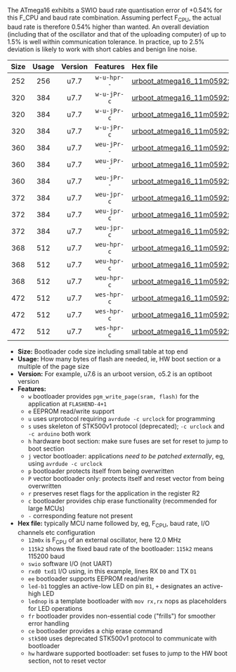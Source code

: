 The ATmega16 exhibits a SWIO baud rate quantisation error of +0.54% for this F_CPU and baud rate combination. Assuming perfect F<sub>CPU</sub>, the actual baud rate is therefore 0.54% higher than wanted. An overall deviation (including that of the oscillator and that of the uploading computer) of up to 1.5% is well within communication tolerance. In practice, up to 2.5% deviation is likely to work with short cables and benign line noise.

|Size|Usage|Version|Features|Hex file|
|:-:|:-:|:-:|:-:|:--|
|252|256|u7.7|`w-u-hpr--`|[urboot_atmega16_11m0592x_+250k0_swio_rxd0_txd1_hw.hex](https://raw.githubusercontent.com/stefanrueger/urboot.hex/main/mcus/atmega16/external_oscillator/fcpu_11m0592x/br_+250k0/urboot_atmega16_11m0592x_+250k0_swio_rxd0_txd1_hw.hex)|
|320|384|u7.7|`w-u-jPr-c`|[urboot_atmega16_11m0592x_+250k0_swio_rxd0_txd1_led+b0_fr_ce.hex](https://raw.githubusercontent.com/stefanrueger/urboot.hex/main/mcus/atmega16/external_oscillator/fcpu_11m0592x/br_+250k0/urboot_atmega16_11m0592x_+250k0_swio_rxd0_txd1_led+b0_fr_ce.hex)|
|320|384|u7.7|`w-u-jPr-c`|[urboot_atmega16_11m0592x_+250k0_swio_rxd0_txd1_led+b7_fr_ce.hex](https://raw.githubusercontent.com/stefanrueger/urboot.hex/main/mcus/atmega16/external_oscillator/fcpu_11m0592x/br_+250k0/urboot_atmega16_11m0592x_+250k0_swio_rxd0_txd1_led+b7_fr_ce.hex)|
|320|384|u7.7|`w-u-jPr-c`|[urboot_atmega16_11m0592x_+250k0_swio_rxd0_txd1_lednop_fr_ce.hex](https://raw.githubusercontent.com/stefanrueger/urboot.hex/main/mcus/atmega16/external_oscillator/fcpu_11m0592x/br_+250k0/urboot_atmega16_11m0592x_+250k0_swio_rxd0_txd1_lednop_fr_ce.hex)|
|360|384|u7.7|`weu-jPr--`|[urboot_atmega16_11m0592x_+250k0_swio_rxd0_txd1_ee_led+b0_fr.hex](https://raw.githubusercontent.com/stefanrueger/urboot.hex/main/mcus/atmega16/external_oscillator/fcpu_11m0592x/br_+250k0/urboot_atmega16_11m0592x_+250k0_swio_rxd0_txd1_ee_led+b0_fr.hex)|
|360|384|u7.7|`weu-jPr--`|[urboot_atmega16_11m0592x_+250k0_swio_rxd0_txd1_ee_led+b7_fr.hex](https://raw.githubusercontent.com/stefanrueger/urboot.hex/main/mcus/atmega16/external_oscillator/fcpu_11m0592x/br_+250k0/urboot_atmega16_11m0592x_+250k0_swio_rxd0_txd1_ee_led+b7_fr.hex)|
|360|384|u7.7|`weu-jPr--`|[urboot_atmega16_11m0592x_+250k0_swio_rxd0_txd1_ee_lednop_fr.hex](https://raw.githubusercontent.com/stefanrueger/urboot.hex/main/mcus/atmega16/external_oscillator/fcpu_11m0592x/br_+250k0/urboot_atmega16_11m0592x_+250k0_swio_rxd0_txd1_ee_lednop_fr.hex)|
|372|384|u7.7|`weu-jpr-c`|[urboot_atmega16_11m0592x_+250k0_swio_rxd0_txd1_ee_led+b0_fr_ce.hex](https://raw.githubusercontent.com/stefanrueger/urboot.hex/main/mcus/atmega16/external_oscillator/fcpu_11m0592x/br_+250k0/urboot_atmega16_11m0592x_+250k0_swio_rxd0_txd1_ee_led+b0_fr_ce.hex)|
|372|384|u7.7|`weu-jpr-c`|[urboot_atmega16_11m0592x_+250k0_swio_rxd0_txd1_ee_led+b7_fr_ce.hex](https://raw.githubusercontent.com/stefanrueger/urboot.hex/main/mcus/atmega16/external_oscillator/fcpu_11m0592x/br_+250k0/urboot_atmega16_11m0592x_+250k0_swio_rxd0_txd1_ee_led+b7_fr_ce.hex)|
|372|384|u7.7|`weu-jpr-c`|[urboot_atmega16_11m0592x_+250k0_swio_rxd0_txd1_ee_lednop_fr_ce.hex](https://raw.githubusercontent.com/stefanrueger/urboot.hex/main/mcus/atmega16/external_oscillator/fcpu_11m0592x/br_+250k0/urboot_atmega16_11m0592x_+250k0_swio_rxd0_txd1_ee_lednop_fr_ce.hex)|
|368|512|u7.7|`weu-hpr-c`|[urboot_atmega16_11m0592x_+250k0_swio_rxd0_txd1_ee_led+b0_fr_ce_hw.hex](https://raw.githubusercontent.com/stefanrueger/urboot.hex/main/mcus/atmega16/external_oscillator/fcpu_11m0592x/br_+250k0/urboot_atmega16_11m0592x_+250k0_swio_rxd0_txd1_ee_led+b0_fr_ce_hw.hex)|
|368|512|u7.7|`weu-hpr-c`|[urboot_atmega16_11m0592x_+250k0_swio_rxd0_txd1_ee_led+b7_fr_ce_hw.hex](https://raw.githubusercontent.com/stefanrueger/urboot.hex/main/mcus/atmega16/external_oscillator/fcpu_11m0592x/br_+250k0/urboot_atmega16_11m0592x_+250k0_swio_rxd0_txd1_ee_led+b7_fr_ce_hw.hex)|
|368|512|u7.7|`weu-hpr-c`|[urboot_atmega16_11m0592x_+250k0_swio_rxd0_txd1_ee_lednop_fr_ce_hw.hex](https://raw.githubusercontent.com/stefanrueger/urboot.hex/main/mcus/atmega16/external_oscillator/fcpu_11m0592x/br_+250k0/urboot_atmega16_11m0592x_+250k0_swio_rxd0_txd1_ee_lednop_fr_ce_hw.hex)|
|472|512|u7.7|`wes-hpr-c`|[urboot_atmega16_11m0592x_+250k0_swio_rxd0_txd1_ee_led+b0_fr_ce_stk500_hw.hex](https://raw.githubusercontent.com/stefanrueger/urboot.hex/main/mcus/atmega16/external_oscillator/fcpu_11m0592x/br_+250k0/urboot_atmega16_11m0592x_+250k0_swio_rxd0_txd1_ee_led+b0_fr_ce_stk500_hw.hex)|
|472|512|u7.7|`wes-hpr-c`|[urboot_atmega16_11m0592x_+250k0_swio_rxd0_txd1_ee_led+b7_fr_ce_stk500_hw.hex](https://raw.githubusercontent.com/stefanrueger/urboot.hex/main/mcus/atmega16/external_oscillator/fcpu_11m0592x/br_+250k0/urboot_atmega16_11m0592x_+250k0_swio_rxd0_txd1_ee_led+b7_fr_ce_stk500_hw.hex)|
|472|512|u7.7|`wes-hpr-c`|[urboot_atmega16_11m0592x_+250k0_swio_rxd0_txd1_ee_lednop_fr_ce_stk500_hw.hex](https://raw.githubusercontent.com/stefanrueger/urboot.hex/main/mcus/atmega16/external_oscillator/fcpu_11m0592x/br_+250k0/urboot_atmega16_11m0592x_+250k0_swio_rxd0_txd1_ee_lednop_fr_ce_stk500_hw.hex)|

- **Size:** Bootloader code size including small table at top end
- **Usage:** How many bytes of flash are needed, ie, HW boot section or a multiple of the page size
- **Version:** For example, u7.6 is an urboot version, o5.2 is an optiboot version
- **Features:**
  + `w` bootloader provides `pgm_write_page(sram, flash)` for the application at `FLASHEND-4+1`
  + `e` EEPROM read/write support
  + `u` uses urprotocol requiring `avrdude -c urclock` for programming
  + `s` uses skeleton of STK500v1 protocol (deprecated); `-c urclock` and `-c arduino` both work
  + `h` hardware boot section: make sure fuses are set for reset to jump to boot section
  + `j` vector bootloader: applications *need to be patched externally*, eg, using `avrdude -c urclock`
  + `p` bootloader protects itself from being overwritten
  + `P` vector bootloader only: protects itself and reset vector from being overwritten
  + `r` preserves reset flags for the application in the register R2
  + `c` bootloader provides chip erase functionality (recommended for large MCUs)
  + `-` corresponding feature not present
- **Hex file:** typically MCU name followed by, eg, F<sub>CPU</sub>, baud rate, I/O channels etc configuration
  + `12m0x` is F<sub>CPU</sub> of an external oscillator, here 12.0 MHz
  + `115k2` shows the fixed baud rate of the bootloader: `115k2` means 115200 baud
  + `swio` software I/O (not UART)
  + `rxd0 txd1` I/O using, in this example, lines RX `D0` and TX `D1`
  + `ee` bootloader supports EEPROM read/write
  + `led-b1` toggles an active-low LED on pin `B1`, `+` designates an active-high LED
  + `lednop` is a template bootloader with `mov rx,rx` nops as placeholders for LED operations
  + `fr` bootloader provides non-essential code ("frills") for smoother error handling
  + `ce` bootloader provides a chip erase command
  + `stk500` uses deprecated STK500v1 protocol to communicate with bootloader
  + `hw` hardware supported bootloader: set fuses to jump to the HW boot section, not to reset vector
